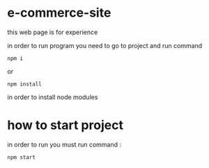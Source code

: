 # e-commerce-site
this web page is for experience


in order to run program you need to go to project 
and run command 
```
npm i
```
or
```
npm install
```
in order to  install node modules

# how to start project

in order to run  you must run command :

```
npm start
```
